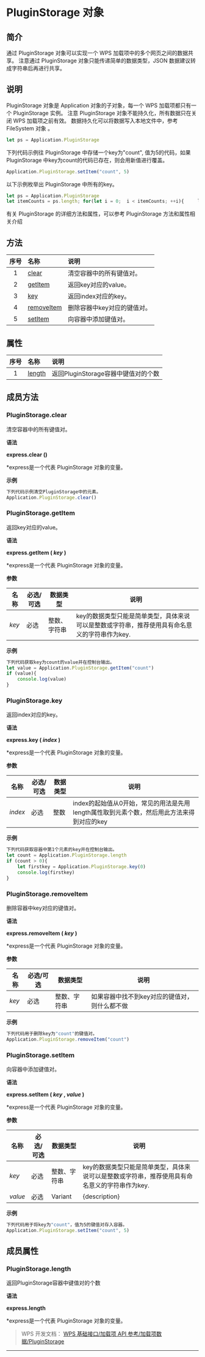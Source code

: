 # PluginStorage 对象

## 简介

通过 PluginStorage 对象可以实现一个 WPS 加载项中的多个网页之间的数据共享。 注意通过 PluginStorage 对象只能传递简单的数据类型，JSON 数据建议转成字符串后再进行共享。

## 说明

PluginStorage 对象是 Application 对象的子对象，每一个 WPS 加载项都只有一个 PluginStorage 实例。 注意 PluginStorage 对象不能持久化，所有数据只在关闭 WPS 加载项之前有效。 数据持久化可以将数据写入本地文件中，参考 FileSystem 对象 。

``` JavaScript
let ps = Application.PluginStorage
```

下列代码示例往 PluginStorage 中存储一个key为"count", 值为5的代码，如果 PluginStorage 中key为count的代码已存在，则会用新值进行覆盖。

``` JavaScript
Application.PluginStorage.setItem("count", 5)
```

以下示例枚举出 PluginStorage 中所有的key。

``` JavaScript
let ps = Application.PluginStorage
let itemCounts = ps.length; for(let i = 0;  i < itemCounts; ++i){     let itemKey = ps.Key(i) //如果要取到对应的value，使用ps.GetItem(itemKey)     console.log(itemKey) }
```

有关 PluginStorage 的详细方法和属性，可以参考 PluginStorage 方法和属性相关介绍

## 方法

| 序号 | 名称                                    | 说明                        |
|:----:|:----------------------------------------|:----------------------------|
|  1   | [clear](#PluginStorage.clear)           | 清空容器中的所有键值对。    |
|  2   | [getItem](#PluginStorage.getItem)       | 返回key对应的value。        |
|  3   | [key](#PluginStorage.key)               | 返回index对应的key。        |
|  4   | [removeItem](#PluginStorage.removeItem) | 删除容器中key对应的键值对。 |
|  5   | [setItem](#PluginStorage.setItem)       | 向容器中添加键值对。        |

## 属性

| 序号 | 名称                            | 说明                                |
|:----:|:--------------------------------|:------------------------------------|
|  1   | [length](#PluginStorage.length) | 返回PluginStorage容器中键值对的个数 |

## 成员方法

### PluginStorage.clear

清空容器中的所有键值对。

**语法**

**express.clear ()**

\*express是一个代表 PluginStorage 对象的变量。

**示例**

``` JavaScript
下列代码示例清空PluginStorage中的元素。
Application.PluginStorage.clear()
```

### PluginStorage.getItem

返回key对应的value。

**语法**

**express.getItem ( *key* )**

\*express是一个代表 PluginStorage 对象的变量。

**参数**

| 名称  | 必选/可选 | 数据类型     | 说明                                                                                          |
|-------|-----------|--------------|-----------------------------------------------------------------------------------------------|
| *key* | 必选      | 整数、字符串 | key的数据类型只能是简单类型，具体来说可以是整数或字符串，推荐使用具有命名意义的字符串作为key. |

**示例**

``` JavaScript
下列代码获取key为count的value并在控制台输出。
let value = Application.PluginStorage.getItem("count")
if (value){
    console.log(value)
}
```

### PluginStorage.key

返回index对应的key。

**语法**

**express.key ( *index* )**

\*express是一个代表 PluginStorage 对象的变量。

**参数**

| 名称    | 必选/可选 | 数据类型 | 说明                                                                                      |
|---------|-----------|----------|-------------------------------------------------------------------------------------------|
| *index* | 必选      | 整数     | index的起始值从0开始，常见的用法是先用length属性取到元素个数，然后用此方法来得到对应的key |

**示例**

``` JavaScript
下列代码获取容器中第1个元素的key并在控制台输出。
let count = Application.PluginStorage.length
if (count > 0){
    let firstkey = Application.PluginStorage.key(0)
    console.log(firstkey)                           
}
```

### PluginStorage.removeItem

删除容器中key对应的键值对。

**语法**

**express.removeItem ( *key* )**

\*express是一个代表 PluginStorage 对象的变量。

**参数**

| 名称  | 必选/可选 | 数据类型     | 说明                                          |
|-------|-----------|--------------|-----------------------------------------------|
| *key* | 必选      | 整数、字符串 | 如果容器中找不到key对应的键值对，则什么都不做 |

**示例**

``` JavaScript
下列代码用于删除key为"count"的键值对。
Application.PluginStorage.removeItem("count")
```

### PluginStorage.setItem

向容器中添加键值对。

**语法**

**express.setItem ( *key* , *value* )**

\*express是一个代表 PluginStorage 对象的变量。

**参数**

| 名称    | 必选/可选 | 数据类型     | 说明                                                                                          |
|---------|-----------|--------------|-----------------------------------------------------------------------------------------------|
| *key*   | 必选      | 整数、字符串 | key的数据类型只能是简单类型，具体来说可以是整数或字符串，推荐使用具有命名意义的字符串作为key. |
| *value* | 必选      | Variant      | {description}                                                                                 |

**示例**

``` JavaScript
下列代码用于将key为"count"，值为5的键值对存入容器。
Application.PluginStorage.setItem("count", 5)
```

## 成员属性

### PluginStorage.length

返回PluginStorage容器中键值对的个数

**语法**

**express.length**

\*express是一个代表 PluginStorage 对象的变量。

> WPS 开发文档： [WPS 基础接口/加载项 API 参考/加载项数据/PluginStorage](https://qn.cache.wpscdn.cn/encs/doc/office_v19/index.htm)

------------------------------------------------------------------------

